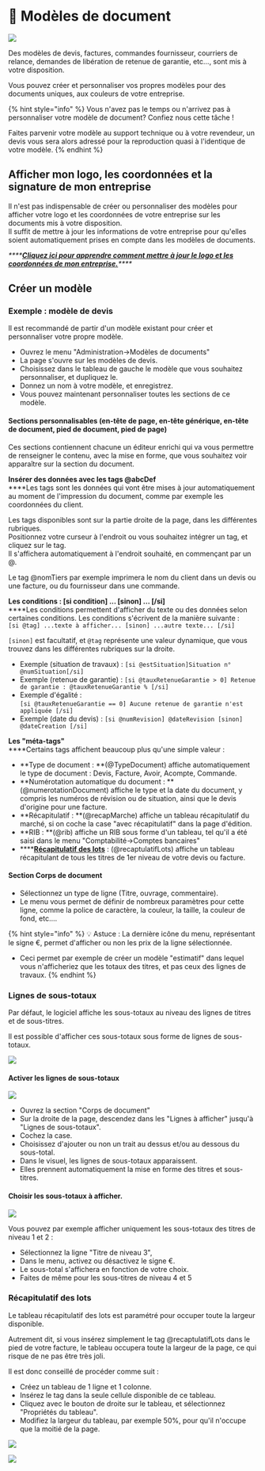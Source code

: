 # 🧾 Modèles de document

![](../.gitbook/assets/modele.png)

Des modèles de devis, factures, commandes fournisseur, courriers de relance, demandes de libération de retenue de garantie, etc..., sont mis à votre disposition.

Vous pouvez créer et personnaliser vos propres modèles pour des documents uniques, aux couleurs de votre entreprise.

{% hint style="info" %}
Vous n'avez pas le temps ou n'arrivez pas à personnaliser votre modèle de document? Confiez nous cette tâche ! 

Faites parvenir votre modèle au support technique ou à votre revendeur, un devis vous sera alors adressé pour la reproduction quasi à l'identique de votre modèle.
{% endhint %}

## Afficher mon logo, les coordonnées et la signature de mon entreprise

Il n'est pas indispensable de créer ou personnaliser des modèles pour afficher votre logo et les coordonnées de votre entreprise sur les documents mis à votre disposition.\
Il suffit de mettre à jour les informations de votre entreprise pour qu'elles soient automatiquement prises en compte dans les modèles de documents.

_****_[_**Cliquez ici pour apprendre comment mettre à jour le logo et les coordonnées de mon entreprise.**_](../aide-au-demarrage/parametrage-de-mon-entreprise/logo-et-signature-de-lentreprise.md)_****_

## Créer un modèle

### Exemple : modèle de devis

Il est recommandé de partir d'un modèle existant pour créer et personnaliser votre propre modèle.

* Ouvrez le menu "Administration->Modèles de documents"
* La page s'ouvre sur les modèles de devis.
* Choisissez dans le tableau de gauche le modèle que vous souhaitez personnaliser, et dupliquez le.
* Donnez un nom à votre modèle, et enregistrez.
* Vous pouvez maintenant personnaliser toutes les sections de ce modèle.

#### Sections personnalisables (en-tête de page, en-tête générique, en-tête de document, pied de document, pied de page) <a href="sections-personnalisables" id="sections-personnalisables"></a>

Ces sections contiennent chacune un éditeur enrichi qui va vous permettre de renseigner le contenu, avec la mise en forme, que vous souhaitez voir apparaître sur la section du document. 

**Insérer des données avec les tags @abcDef**\
****Les tags sont les données qui vont être mises à jour automatiquement au moment de l'impression du document, comme par exemple les coordonnées du client.

Les tags disponibles sont sur la partie droite de la page, dans les différentes rubriques.\
Positionnez votre curseur à l'endroit ou vous souhaitez intégrer un tag, et cliquez sur le tag.\
Il s'affichera automatiquement à l'endroit souhaité, en commençant par un @.

Le tag @nomTiers par exemple imprimera le nom du client dans un devis ou une facture, ou du fournisseur dans une commande.

**Les conditions : \[si condition] ... \[sinon] ... \[/si]**\
****Les conditions permettent d'afficher du texte ou des données selon certaines conditions. Les conditions s'écrivent de la manière suivante : \
`[si @tag] ...texte à afficher... [sinon] ...autre texte... [/si]`

`[sinon]` est facultatif, et `@tag` représente une valeur dynamique, que vous trouvez dans les différentes rubriques sur la droite.

* Exemple (situation de travaux) : `[si @estSituation]Situation n° @numSituation[/si]`
* Exemple (retenue de garantie) : `[si @tauxRetenueGarantie > 0] Retenue de garantie : @tauxRetenueGarantie % [/si]`
* Exemple d'égalité : \
  `[si @tauxRetenueGarantie == 0] Aucune retenue de garantie n'est appliquée [/si]`
* Exemple (date du devis) : `[si @numRevision] @dateRevision [sinon] @dateCreation [/si]`

**Les "méta-tags"**\
****Certains tags affichent beaucoup plus qu'une simple valeur :

* **Type de document : **(@TypeDocument) affiche automatiquement le type de document : Devis, Facture, Avoir, Acompte, Commande.
* **Numérotation automatique du document : **(@numerotationDocument) affiche le type et la date du document, y compris les numéros de révision ou de situation, ainsi que le devis d'origine pour une facture.
* **Récapitulatif : **(@recapMarche) affiche un tableau récapitulatif du marché, si on coche la case "avec récapitulatif" dans la page d'édition.
* **RIB : **(@rib) affiche un RIB sous forme d'un tableau, tel qu'il a été saisi dans le menu "Comptabilité->Comptes bancaires"
* ****[**Récapitulatif des lots**](modeles-de-document.md#recapitulatif-des-lots) : (@recaptulatifLots) affiche un tableau récapitulant de tous les titres de 1er niveau de votre devis ou facture.

#### Section Corps de document

* Sélectionnez un type de ligne (Titre, ouvrage, commentaire).
* Le menu vous permet de définir de nombreux paramètres pour cette ligne, comme la police de caractère, la couleur, la taille, la couleur de fond, etc....

{% hint style="info" %}
:bulb: Astuce : La dernière icône du menu, représentant le signe €, permet d'afficher ou non les prix  de la ligne sélectionnée.

* Ceci permet par exemple de créer un modèle "estimatif" dans lequel vous n'afficheriez que les totaux des titres,  et pas ceux des lignes de travaux.
{% endhint %}

### Lignes de sous-totaux

Par défaut, le logiciel affiche les sous-totaux au niveau des lignes de titres et de sous-titres.

Il est  possible d'afficher ces sous-totaux sous forme de lignes de sous-totaux.

![](../.gitbook/assets/devis_sous-total-lignes.png)

#### Activer les lignes de sous-totaux

![](../.gitbook/assets/activer-lignes-sous-totaux.png)

* Ouvrez la section "Corps de document"
* Sur la droite de la page, descendez dans les "Lignes à afficher" jusqu'à "Lignes de sous-totaux".
* Cochez la case.
* Choisissez d'ajouter ou non un trait au dessus et/ou au dessous du sous-total.
* Dans le visuel, les lignes de sous-totaux apparaissent.
* Elles prennent automatiquement la mise en forme des titres et sous-titres.

#### Choisir les sous-totaux à afficher.

![](../.gitbook/assets/choisir-lignes-sous-totaux.png)

Vous pouvez par exemple afficher uniquement les sous-totaux des titres de niveau 1 et 2 :

* Sélectionnez la ligne "Titre de niveau 3",
* Dans le menu, activez ou désactivez le signe €.
* Le sous-total s'affichera en fonction de votre choix.
* Faites de même pour les sous-titres de niveau 4 et 5

### Récapitulatif des lots

Le tableau récapitulatif des lots est paramétré pour occuper toute la largeur disponible.

Autrement dit, si vous insérez simplement le tag @recaptulatifLots dans le pied de votre facture, le tableau occupera toute la largeur de la page, ce qui risque de ne pas être très joli.

Il est donc conseillé de procéder comme suit :

* Créez un tableau de 1 ligne et 1 colonne.
* Insérez le tag dans la seule cellule disponible de ce tableau.
* Cliquez avec le bouton de droite sur le tableau, et sélectionnez "Propriétés du tableau".
* Modifiez la largeur du tableau, par exemple 50%, pour qu'il n'occupe que la moitié de la page.

![](<../.gitbook/assets/capture (32).png>)

![](<../.gitbook/assets/capture (28).png>)
